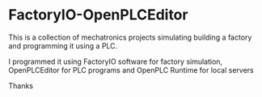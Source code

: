 # FactoryIO-OpenPLCEditor

This is a collection of mechatronics projects simulating building a factory and programming it using a PLC.

I programmed it using FactoryIO software for factory simulation, OpenPLCEditor for PLC programs and OpenPLC Runtime for local servers


Thanks
